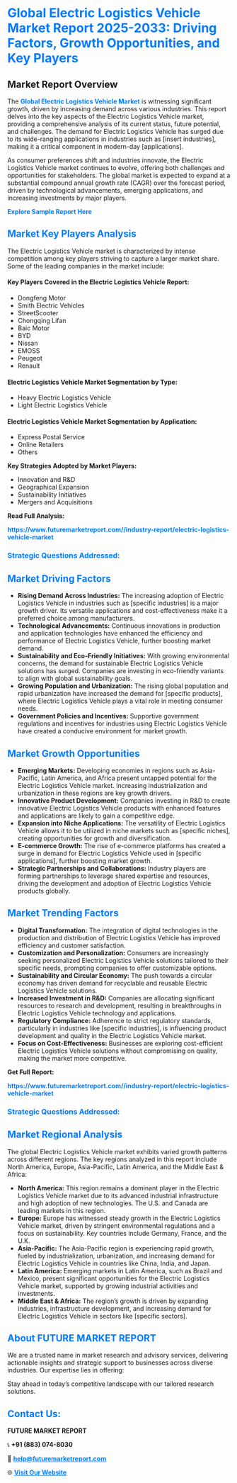 <h1 style="color: #007BFF;">Global Electric Logistics Vehicle Market Report 2025-2033: Driving Factors, Growth Opportunities, and Key Players</h1>

<section id="overview">
<h2>Market Report Overview</h2>
<p>The <a href="https://www.futuremarketreport.com//industry-report/electric-logistics-vehicle-market" style="color: #007BFF; text-decoration: none;"><strong>Global Electric Logistics Vehicle Market</strong></a> is witnessing significant growth, driven by increasing demand across various industries. This report delves into the key aspects of the Electric Logistics Vehicle market, providing a comprehensive analysis of its current status, future potential, and challenges. The demand for Electric Logistics Vehicle has surged due to its wide-ranging applications in industries such as [insert industries], making it a critical component in modern-day [applications].</p>
<p>As consumer preferences shift and industries innovate, the Electric Logistics Vehicle market continues to evolve, offering both challenges and opportunities for stakeholders. The global market is expected to expand at a substantial compound annual growth rate (CAGR) over the forecast period, driven by technological advancements, emerging applications, and increasing investments by major players.</p>
</section>

<section id="overview">
<p><a href="https://www.futuremarketreport.com//request-sample/reportId=92705" style="color: #007BFF; text-decoration: none;"><strong>Explore Sample Report Here</strong></a></p>
</section>

<section id="key-players">
<h2 style="color: #007BFF;">Market Key Players Analysis</h2>
<p>The Electric Logistics Vehicle market is characterized by intense competition among key players striving to capture a larger market share. Some of the leading companies in the market include:</p>
<h4>Key Players Covered in the Electric Logistics Vehicle Report:</h4>
<ul><li>Dongfeng Motor</li><li>Smith Electric Vehicles</li><li>StreetScooter</li><li>Chongqing Lifan</li><li>Baic Motor</li><li>BYD</li><li>Nissan</li><li>EMOSS</li><li>Peugeot</li><li>Renault</li></ul>
<h4>Electric Logistics Vehicle Market Segmentation by Type:</h4>
<ul><li>Heavy Electric Logistics Vehicle</li><li>Light Electric Logistics Vehicle</li></ul>

<h4>Electric Logistics Vehicle Market Segmentation by Application:</h4>
<ul><li>Express Postal Service</li><li>Online Retailers</li><li>Others</li></ul>
<p><strong>Key Strategies Adopted by Market Players:</strong></p>
<ul>
<li>Innovation and R&D</li>
<li>Geographical Expansion</li>
<li>Sustainability Initiatives</li>
<li>Mergers and Acquisitions</li>
</ul>
</section>

<section>
<p><strong>Read Full Analysis: </strong></p><a href="https://www.futuremarketreport.com//industry-report/electric-logistics-vehicle-market" style="color: #007BFF; text-decoration: none;"><strong>https://www.futuremarketreport.com//industry-report/electric-logistics-vehicle-market</strong></a>
<h3 style="color: #007BFF;">Strategic Questions Addressed:</h3>
</section>

<section id="driving-factors">
<h2 style="color: #007BFF;">Market Driving Factors</h2>
<ul>
<li><strong>Rising Demand Across Industries:</strong> The increasing adoption of Electric Logistics Vehicle in industries such as [specific industries] is a major growth driver. Its versatile applications and cost-effectiveness make it a preferred choice among manufacturers.</li>
<li><strong>Technological Advancements:</strong> Continuous innovations in production and application technologies have enhanced the efficiency and performance of Electric Logistics Vehicle, further boosting market demand.</li>
<li><strong>Sustainability and Eco-Friendly Initiatives:</strong> With growing environmental concerns, the demand for sustainable Electric Logistics Vehicle solutions has surged. Companies are investing in eco-friendly variants to align with global sustainability goals.</li>
<li><strong>Growing Population and Urbanization:</strong> The rising global population and rapid urbanization have increased the demand for [specific products], where Electric Logistics Vehicle plays a vital role in meeting consumer needs.</li>
<li><strong>Government Policies and Incentives:</strong> Supportive government regulations and incentives for industries using Electric Logistics Vehicle have created a conducive environment for market growth.</li>
</ul>
</section>

<section id="growth-opportunities">
<h2 style="color: #007BFF;">Market Growth Opportunities</h2>
<ul>
<li><strong>Emerging Markets:</strong> Developing economies in regions such as Asia-Pacific, Latin America, and Africa present untapped potential for the Electric Logistics Vehicle market. Increasing industrialization and urbanization in these regions are key growth drivers.</li>
<li><strong>Innovative Product Development:</strong> Companies investing in R&D to create innovative Electric Logistics Vehicle products with enhanced features and applications are likely to gain a competitive edge.</li>
<li><strong>Expansion into Niche Applications:</strong> The versatility of Electric Logistics Vehicle allows it to be utilized in niche markets such as [specific niches], creating opportunities for growth and diversification.</li>
<li><strong>E-commerce Growth:</strong> The rise of e-commerce platforms has created a surge in demand for Electric Logistics Vehicle used in [specific applications], further boosting market growth.</li>
<li><strong>Strategic Partnerships and Collaborations:</strong> Industry players are forming partnerships to leverage shared expertise and resources, driving the development and adoption of Electric Logistics Vehicle products globally.</li>
</ul>
</section>

<section id="trending-factors">
<h2 style="color: #007BFF;">Market Trending Factors</h2>
<ul>
<li><strong>Digital Transformation:</strong> The integration of digital technologies in the production and distribution of Electric Logistics Vehicle has improved efficiency and customer satisfaction.</li>
<li><strong>Customization and Personalization:</strong> Consumers are increasingly seeking personalized Electric Logistics Vehicle solutions tailored to their specific needs, prompting companies to offer customizable options.</li>
<li><strong>Sustainability and Circular Economy:</strong> The push towards a circular economy has driven demand for recyclable and reusable Electric Logistics Vehicle solutions.</li>
<li><strong>Increased Investment in R&D:</strong> Companies are allocating significant resources to research and development, resulting in breakthroughs in Electric Logistics Vehicle technology and applications.</li>
<li><strong>Regulatory Compliance:</strong> Adherence to strict regulatory standards, particularly in industries like [specific industries], is influencing product development and quality in the Electric Logistics Vehicle market.</li>
<li><strong>Focus on Cost-Effectiveness:</strong> Businesses are exploring cost-efficient Electric Logistics Vehicle solutions without compromising on quality, making the market more competitive.</li>
</ul>
</section>

<section>
<p><strong>Get Full Report: </strong></p><a href="https://www.futuremarketreport.com//industry-report/electric-logistics-vehicle-market" style="color: #007BFF; text-decoration: none;"><strong>https://www.futuremarketreport.com//industry-report/electric-logistics-vehicle-market</strong></a>
<h3 style="color: #007BFF;">Strategic Questions Addressed:</h3>
</section>


<section id="regional-analysis">
<h2 style="color: #007BFF;">Market Regional Analysis</h2>
<p>The global Electric Logistics Vehicle market exhibits varied growth patterns across different regions. The key regions analyzed in this report include North America, Europe, Asia-Pacific, Latin America, and the Middle East & Africa:</p>
<ul>
<li><strong>North America:</strong> This region remains a dominant player in the Electric Logistics Vehicle market due to its advanced industrial infrastructure and high adoption of new technologies. The U.S. and Canada are leading markets in this region.</li>
<li><strong>Europe:</strong> Europe has witnessed steady growth in the Electric Logistics Vehicle market, driven by stringent environmental regulations and a focus on sustainability. Key countries include Germany, France, and the U.K.</li>
<li><strong>Asia-Pacific:</strong> The Asia-Pacific region is experiencing rapid growth, fueled by industrialization, urbanization, and increasing demand for Electric Logistics Vehicle in countries like China, India, and Japan.</li>
<li><strong>Latin America:</strong> Emerging markets in Latin America, such as Brazil and Mexico, present significant opportunities for the Electric Logistics Vehicle market, supported by growing industrial activities and investments.</li>
<li><strong>Middle East & Africa:</strong> The region’s growth is driven by expanding industries, infrastructure development, and increasing demand for Electric Logistics Vehicle in sectors like [specific sectors].</li>
</ul>
</section>

<footer>
<h2 style="color: #007BFF;">About FUTURE MARKET REPORT</h2>
<p>We are a trusted name in market research and advisory services, delivering actionable insights and strategic support to businesses across diverse industries. Our expertise lies in offering:</p>

<p>Stay ahead in today’s competitive landscape with our tailored research solutions.</p>

<h2 style="color: #007BFF;">Contact Us:</h2>
<p><strong>FUTURE MARKET REPORT</strong></p>
<p>📞 <strong>+91 (883) 074-8030</strong></p>
<p>📧 <strong><a href="mailto:help@futuremarketreport.com" style="color: #007BFF;">help@futuremarketreport.com</a></strong></p>
<p>🌐 <strong><a href="https://www.futuremarketreport.com/" style="color: #007BFF;">Visit Our Website</a></strong></p>
</footer>